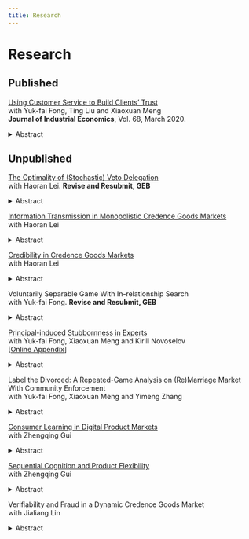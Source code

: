 ```yaml
---
title: Research
---
```


# Research

## Published

[Using Customer Service to Build Clients’ Trust][jie]<br> 
with Yuk-fai Fong, Ting Liu and Xiaoxuan Meng<br> 
**Journal of Industrial Economics**, Vol. 68, March 2020.<br>
<details>
  <summary>Abstract</summary>
  <p>It is well known in the credence-good literature that in an expert-client relationship, under the Liability assumptions, clients have to reject the expert’s serious-treatment recommendations with a positive probability to ensure that the expert honestly recommends treatments. Inefficiency arises because some socially efficient treatments are not provided. We show that the expert can enhance clients’ trust, or acceptance rate of the serious treatment, by providing intrinsically socially inefficient customer service upon recommending the serious treatment. Enhanced clients’ trust leads to higher efficiency and higher profit for the expert. However, trust cannot be enhanced by providing customer service with different timing.</p>
</details>



[jie]: https://onlinelibrary.wiley.com/doi/full/10.1111/joie.12219




## Unpublished

[The Optimality of (Stochastic) Veto Delegation][paper-veto]<br>
with Haoran Lei. **Revise and Resubmit, GEB**
<details>
  <summary>Abstract</summary>
  <p>We analyze the optimal delegation problem between a principal and an agent, assuming that the latter has state-independent preferences. Among all incentive-compatible direct mechanisms, the veto mechanisms -- in which the principal commits to mixing between the status quo option and another state-dependent option -- yield the highest expected payoffs for the principal. In the optimal veto mechanism, the principal uses veto (i.e., choosing the status quo option) only when the state is above some threshold, and both the veto probability and the state-dependent option increase as the state gets more extreme. Our model captures the aspect of many real-world scenarios that the agent only cares about the principal's final decision, and the result provides grounds for the veto delegation pervasive in various organizations.</p>
</details>

[paper-veto]: https://doi.org/10.48550/arXiv.2208.14829

[Information Transmission in Monopolistic Credence Goods Markets][paper-cg]
<br>
with Haoran Lei
<details>
  <summary>Abstract</summary>
  <p>We study a general credence goods model with N problem types and N treatments. The expert seller and the client communicate through cheap talk. We find that the expert’s equilibrium payoffs can be characterized geometrically as the quasiconcave envelope of his belief-based profits function under discriminatory pricing. We establish the existence of client-worst equilibria, apply the geometric characterization to previous research on credence goods, and provide a necessary and sufficient condition for when communication benefits the expert. For the binary case, we solve for all equilibria and characterize the client’s possible welfare among all equilibria. </p>
</details>

[paper-cg]: https://doi.org/10.48550/arXiv.2303.13295


[Credibility in Credence Goods Markets][paper-credibility]
<br>
with Haoran Lei
<details>
  <summary>Abstract</summary>
  <p>An expert seller chooses an experiment to influence a client's purchasing decision, but may manipulate the experiment result for personal gain. When credibility surpasses a critical threshold, the expert chooses a fully-revealing experiment and, if possible, manipulates the unfavorable result. In this case, a higher credibility strictly benefits the expert, whereas the client never benefits from the expert's services. We also discuss policies regarding monitoring expert's disclosure and price regulation. When prices are imposed exogenously, monitoring disclosure does not affect the client's highest equilibrium value. A lower price may harm the client when it discourages the expert from disclosing information. </p>
</details>

[paper-credibility]: https://doi.org/10.48550/arXiv.2310.09544

Voluntarily Separable Game With In-relationship Search<br> 
with Yuk-fai Fong. **Revise and Resubmit, GEB**
<details><summary>Abstract</summary>
  <p>We consider a large society where players can search for a match at a cost. The matched pairs play the repeated prisoners’ dilemma game subject to voluntary separation.  Moreover, players can search for an alternative partner while in a relationship. We find that when the search cost is moderate, the option to perform in-relationship search,  while not being exercised on the equilibrium path, promotes cooperation and makes the relationship long-lasting.</p>
</details>

[Principal-induced Stubbornness in Experts][stubborn]<br>
with Yuk-fai Fong, Xiaoxuan Meng and Kirill Novoselov<br>
[[Online Appendix][online]]<br>
<details>
  <summary>Abstract</summary>
  <p>A principal hires an expert to collect information and then
make a decision,
utilizing both the expert’s private information and informative public opinion.
The optimal contract induces the expert to sometimes defy public opinion even when public opinion is more informative than his private information. 
Our finding is robust to allowing for
switching the arrival times of different signals,
expert reporting his private information,
expert's reputational concern and
repeated interactions.</p>
</details>

[stubborn]: /pdf/stubborn-static-202208.pdf
[online]:/pdf/stubborn-online-appendix.pdf

Label the Divorced: A Repeated-Game Analysis on (Re)Marriage Market With Community Enforcement<br>
with Yuk-fai Fong, Xiaoxuan Meng and Yimeng Zhang
<details>
  <summary>Abstract</summary>
  <p>We study the marriage and remarriage market in a repeated-game framework with potentially alternating partners. We show that compared with a label-less society, introducing marital labels by a credible institution can i) identify the innocent bachelor(ette)s, and ii) effectively replace inefficient trust-building phase by efficient transfer punishment, therefore achieving welfare improvement. With the presence of marital labels, the socially optimal matching protocol is to arrange as many bachelor-divorced marriages as possible. We also characterize equilibrium behavior for a decentralized society where marital status is either observable or unobservable at dating stage and derive the conditions under which different institution outperforms others.</p>
</details>

[Consumer Learning in Digital Product Markets](http://ssrn.com/abstract=4171048)<br>
with Zhengqing Gui
<details>
  <summary>Abstract</summary>
  <p>A key attribute of many digital products is that they may be designed as flexible, allowing buyers to learn and modify their designs post-purchase. In this paper, we examine a digital product market where sellers exert cognitive efforts to find an innovative design, and if unsuccessful, tradeoff between offering basic and flexible designs. We fully characterize pure-strategy equilibria for various market structures and demonstrate that moderate competition promotes seller cognition, enhances buyer surplus, and enhances social welfare, while excessive competition can harm buyers. Among other extensions, we find that government subsidies should be directed toward sellers with more effective cognitive technologies.</p>
</details>

[Sequential Cognition and Product Flexibility](https://ssrn.com/abstract=4413477)<br>
with Zhengqing Gui
<details>
  <summary>Abstract</summary>
  <p>We study a bilateral trade environment in which a seller exerts cognitive efforts to identify the optimal product design for a buyer. Should the seller fail to discover the innovative design, he has the option to induce additional cognition from the buyer by making the product flexible at an additional cost. We show that sequential cognition is more likely to occur in the decentralized equilibrium than in the first-best case. Furthermore, the seller always under-provides cognition, while the buyer may incur excessive cognitive costs in equilibrium. In an extended model, we find that the seller may further decrease cognitive efforts when facing competition.</p>
</details>

Verifiability and Fraud in a Dynamic Credence Goods Market<br>
with Jialiang Lin  
<details>
  <summary>Abstract</summary>
  <p>Complementary to the existing literature that extensively studied credence goods markets in static settings, we develop a dynamic model in which a durable good breaks down stochastically after treatments, and the customer meets the expert recurrently. We assume that the minor treatment alleviates the symptom of the major problem but fails to cure it, increasing the future failure rate. In contrast to the literature, we show that the truth-telling equilibrium never exists under the verifiability assumption, because the standard equal-margin condition fails.</p>
 <p>In our dynamic setting, the expert has a stronger incentive to undertreat since undertreatment induces more future business. But on the other hand, the customer becomes less willing to pay for the minor treatment for fear of increased future payments. Therefore, depending on the relative magnitude of these two opposing forces, either Undertreatment or Overtreatment can emerge in equilibrium. Surprisingly, the expert’s incentive to undertreat weakens as the increment of failure rates rises.</p>
</details>